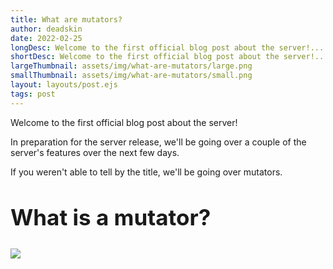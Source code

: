 ```yaml
---
title: What are mutators?
author: deadskin
date: 2022-02-25
longDesc: Welcome to the first official blog post about the server!...
shortDesc: Welcome to the first official blog post about the server!...
largeThumbnail: assets/img/what-are-mutators/large.png
smallThumbnail: assets/img/what-are-mutators/small.png
layout: layouts/post.ejs
tags: post
---
```

Welcome to the first official blog post about the server!

In preparation for the server release, we'll be going over a couple of the server's features over the next few days. 

If you weren't able to tell by the title, we'll be going over mutators.

<h2 style="font-size: 2.5em; margin-top:1.25em">What is a mutator?</h2>

<img style="min-width:100%; min-height:100%;" src="/assets/img/what-are-mutators/example-1.gif">

<p style="font-size: 1.25em; text-align:center; opacity:50%; margin-bottom:2em;">A mutator in action</p>

Mutators are 30-second events that occur every 7 minutes. 

However, all mutators happen on the PvP map! These mutators "mutate" the gameplay!

The mutator displayed above plays like a Hypixel Party Game, with plenty of anvils dropping around you. An anvil dropping on you will squash you to death.

We have plenty more mutators that you can see when the server releases for beta on [REDACTED].

Hopefully we'll see you soon!